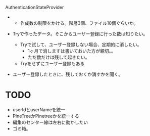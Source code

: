 AuthenticationStateProvider

- - 作成数の制限をかける。階層3個、ファイル10個ぐらいか。

- Tryで作ったデータ。そこからユーザー登録に行った数は知りたい。
  - Tryで試して、ユーザー登録しない場合、定期的に消したい。
	- 1ヶ月で消しますは書いておいた方が親切。。
	- ただ数だけは残して起きたい。
  - Tryをせずにユーザー登録もある
- ユーザー登録したときに、残しておくか消すかを聞く。

# TODO
- userIdとuserNameを統一
- PineTreeかPinetreeかを統一する
- 編集のセンター線は左右に動かしたい
- ゴミ箱。
 